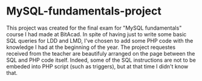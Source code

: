 # MySQL-fundamentals-project

This project was created for the final exam for "MySQL fundamentals" course I had made at BitAcad.
In spite of having just to write some basic SQL queries for LDD and LMD, I've chosen to add some PHP code with the knowledge I had at the beginning of the year. The project requestes received from the teacher are beautifuly arranged on the page between the SQL and PHP code itself.
Indeed, some of the SQL instructions are not to be embeded into PHP script (such as triggers), but at that time I didn't know that.
